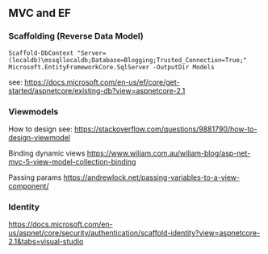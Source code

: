 ## MVC and EF

### Scaffolding (Reverse Data Model)
```
Scaffold-DbContext "Server=(localdb)\mssqllocaldb;Database=Blogging;Trusted_Connection=True;" Microsoft.EntityFrameworkCore.SqlServer -OutputDir Models
```
see: https://docs.microsoft.com/en-us/ef/core/get-started/aspnetcore/existing-db?view=aspnetcore-2.1


### Viewmodels

How to design
see: https://stackoverflow.com/questions/9881790/how-to-design-viewmodel

Binding dynamic views
https://www.wiliam.com.au/wiliam-blog/asp-net-mvc-5-view-model-collection-binding

Passing params
https://andrewlock.net/passing-variables-to-a-view-component/


### Identity
https://docs.microsoft.com/en-us/aspnet/core/security/authentication/scaffold-identity?view=aspnetcore-2.1&tabs=visual-studio
